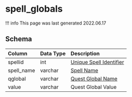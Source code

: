 # spell_globals

!!! info
	This page was last generated 2022.06.17

## Schema

| Column | Data Type | Description |
| :--- | :--- | :--- |
| spellid | int | [Unique Spell Identifier](spells_new.md) |
| spell_name | varchar | [Spell Name](spells_new.md) |
| qglobal | varchar | [Quest Global Name](quest_globals.md) |
| value | varchar | Quest Global Value |

